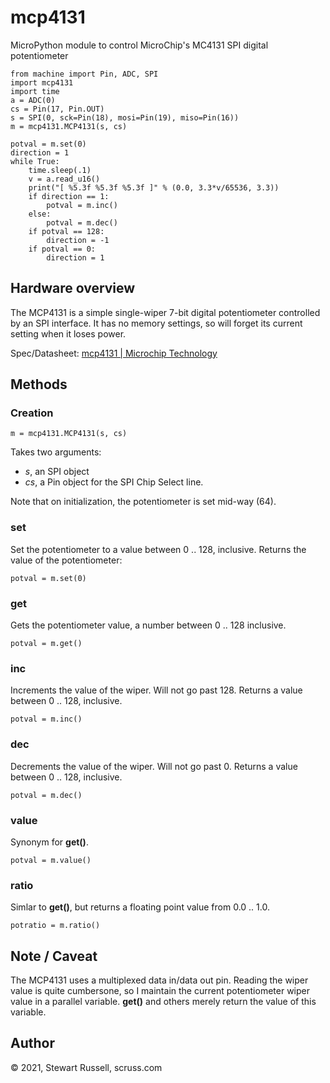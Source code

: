 # mcp4131
MicroPython module to control MicroChip's MC4131 SPI digital potentiometer

    from machine import Pin, ADC, SPI
    import mcp4131
    import time
    a = ADC(0)
    cs = Pin(17, Pin.OUT)
    s = SPI(0, sck=Pin(18), mosi=Pin(19), miso=Pin(16))
    m = mcp4131.MCP4131(s, cs)
    
    potval = m.set(0)
    direction = 1
    while True:
        time.sleep(.1)
        v = a.read_u16()
        print("[ %5.3f %5.3f %5.3f ]" % (0.0, 3.3*v/65536, 3.3))
        if direction == 1:
            potval = m.inc()
        else:
            potval = m.dec()
        if potval == 128:
            direction = -1
        if potval == 0:
            direction = 1

## Hardware overview

The MCP4131 is a simple single-wiper 7-bit digital potentiometer controlled by an SPI interface. It has no memory settings, so will forget its current setting when it loses power.

Spec/Datasheet: [mcp4131 | Microchip Technology](https://www.microchip.com/en-us/product/MCP4131)

## Methods

### Creation

    m = mcp4131.MCP4131(s, cs)

Takes two arguments:

* *s*, an SPI object
* *cs*, a Pin object for the SPI Chip Select line.

Note that on initialization, the potentiometer is set mid-way (64).

### set

Set the potentiometer to a value between 0 .. 128, inclusive. Returns the value of the potentiometer:

    potval = m.set(0)
    
### get

Gets the potentiometer value, a number between 0 .. 128 inclusive.

    potval = m.get()

### inc

Increments the value of the wiper. Will not go past 128. Returns a value between 0 .. 128, inclusive. 

    potval = m.inc()

### dec

Decrements the value of the wiper. Will not go past 0. Returns a value between 0 .. 128, inclusive. 

    potval = m.dec()

### value

Synonym for **get()**.

    potval = m.value()
    
### ratio

Simlar to  **get()**, but returns a floating point value from 0.0 .. 1.0.

    potratio = m.ratio()

## Note / Caveat

The MCP4131 uses a multiplexed data in/data out pin. Reading the wiper value is quite cumbersone, so I maintain the current potentiometer wiper value in a parallel variable. **get()** and others merely return the value of this variable. 

## Author
© 2021, Stewart Russell, scruss.com
